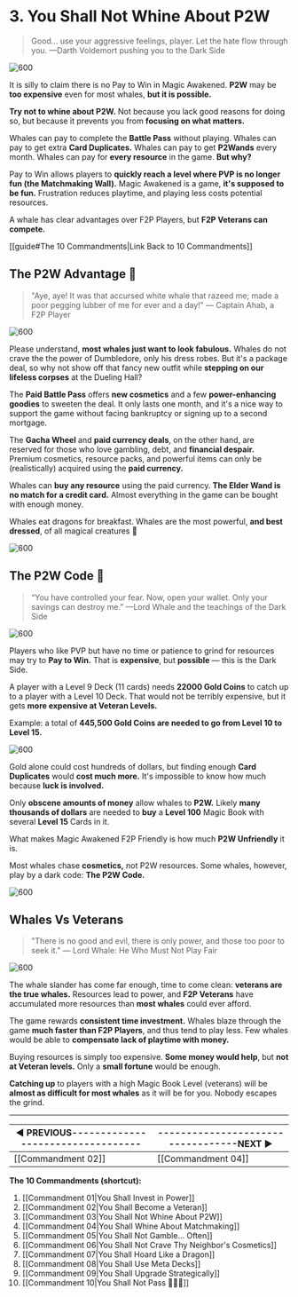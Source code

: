 # 3. You Shall Not Whine About P2W
>Good... use your aggressive feelings, player. Let the hate flow through you.
>—Darth Voldemort pushing you to the Dark Side

![600](https://i.imgur.com/P6B2EOO.png)

It is silly to claim there is no Pay to Win in Magic Awakened. **P2W** may be **too expensive** even for most whales, **but it is possible.**

**Try not to whine about P2W.** Not because you lack good reasons for doing so, but because it prevents you from **focusing on what matters.**

Whales can pay to complete the **Battle Pass** without playing. Whales can pay to get extra **Card Duplicates.** Whales can pay to get **P2Wands** every month. Whales can pay for **every resource** in the game. **But why?**

Pay to Win allows players to **quickly reach a level where PVP is no longer fun (the Matchmaking Wall).** Magic Awakened is a game, **it's supposed to be fun.** Frustration reduces playtime, and playing less costs potential resources.

A whale has clear advantages over F2P Players, but **F2P Veterans can compete.**

[[guide#The 10 Commandments|Link Back to 10 Commandments]]

## The P2W Advantage 🐳
>"Aye, aye! It was that accursed white whale that razeed me; made a poor pegging lubber of me for ever and a day!"
>— Captain Ahab, a F2P Player

![600](https://i.imgur.com/Ga8R2t5.png)

Please understand, **most whales just want to look fabulous.** Whales do not crave the the power of Dumbledore, only his dress robes. But it's a package deal, so why not show off that fancy new outfit while **stepping on our lifeless corpses** at the Dueling Hall?

The **Paid Battle Pass** offers **new cosmetics** and a few **power-enhancing goodies** to sweeten the deal. It only lasts one month, and it's a nice way to support the game without facing bankruptcy or signing up to a second mortgage.

The **Gacha Wheel** and **paid currency deals**, on the other hand, are reserved for those who love gambling, debt, and **financial despair.** Premium cosmetics, resource packs, and powerful items can only be (realistically) acquired using the **paid currency.**

Whales can **buy any resource** using the paid currency. **The Elder Wand is no match for a credit card.** Almost everything in the game can be bought with enough money.

Whales eat dragons for breakfast. Whales are the most powerful, **and best dressed**, of all magical creatures 🐳

![600](https://i.imgur.com/cjuehNy.png)

## The P2W Code 🐳
>“You have controlled your fear. Now, open your wallet. Only your savings can destroy me.”
> —Lord Whale and the teachings of the Dark Side

![600](https://i.imgur.com/AOqoAM9.png)

Players who like PVP but have no time or patience to grind for resources may try to **Pay to Win.** That is **expensive**, but **possible** — this is the Dark Side.

A player with a Level 9 Deck (11 cards) needs **22000 Gold Coins** to catch up to a player with a Level 10 Deck. That would not be terribly expensive, but it gets **more expensive at Veteran Levels.**

Example: a total of **445,500 Gold Coins are needed to go from Level 10 to Level 15.**

![600](https://i.imgur.com/Rd2hpKr.png)

Gold alone could cost hundreds of dollars, but finding enough **Card Duplicates** would **cost much more.** It's impossible to know how much because **luck is involved.**

Only **obscene amounts of money** allow whales to **P2W.** Likely **many thousands of dollars** are needed to **buy** a **Level 100** Magic Book with several **Level 15** Cards in it.

What makes Magic Awakened F2P Friendly is how much **P2W Unfriendly** it is.

Most whales chase **cosmetics,** not P2W resources. Some whales, however, play by a dark code: **The P2W Code.**

![600](https://i.imgur.com/cADbPHL.png)

## Whales Vs Veterans
>"There is no good and evil, there is only power, and those too poor to seek it."
>— Lord Whale: He Who Must Not Play Fair

![600](https://i.imgur.com/9teJzbN.jpg)

The whale slander has come far enough, time to come clean: **veterans are the true whales.** Resources lead to power, and **F2P Veterans** have accumulated more resources than **most whales** could ever afford.

The game rewards **consistent time investment.** Whales blaze through the game **much faster than F2P Players**, and thus tend to play less. Few whales would be able to **compensate lack of playtime with money.**

Buying resources is simply too expensive. **Some money would help**, but **not at Veteran levels.** Only a **small fortune** would be enough.

**Catching up** to players with a high Magic Book Level (veterans) will be **almost as difficult for most whales** as it will be for you. Nobody escapes the grind.

---
| **◀ PREVIOUS**----------------------------------|----------------------------------**NEXT ▶** |
| ------------------------------------------- | ----------------------------------------|
| [[Commandment 02]] | [[Commandment 04]] |

**The 10 Commandments (shortcut):** 

1. [[Commandment 01|You Shall Invest in Power]]
2. [[Commandment 02|You Shall Become a Veteran]]
3. [[Commandment 03|You Shall Not Whine About P2W]]
4. [[Commandment 04|You Shall Whine About Matchmaking]]
5. [[Commandment 05|You Shall Not Gamble... Often]]
6. [[Commandment 06|You Shall Not Crave Thy Neighbor's Cosmetics]]
7. [[Commandment 07|You Shall Hoard Like a Dragon]]
8. [[Commandment 08|You Shall Use Meta Decks]]
9. [[Commandment 09|You Shall Upgrade Strategically]]
10. [[Commandment 10|You Shall Not Pass 🧙🏻‍♂️]]
